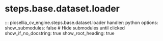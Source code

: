 # steps.base.dataset.loader

::: picsellia_cv_engine.steps.base.dataset.loader
    handler: python
    options:
        show_submodules: false  # Hide submodules until clicked
        show_if_no_docstring: true
        show_root_heading: true
